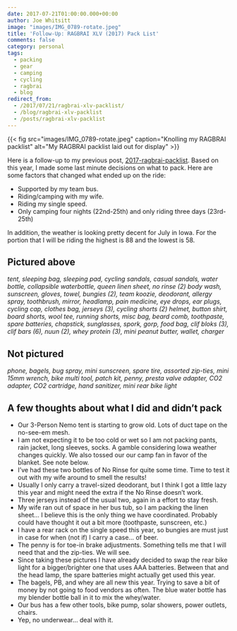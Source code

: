 ```yaml
---
date: 2017-07-21T01:00:00.000+00:00
author: Joe Whitsitt
image: "images/IMG_0789-rotate.jpeg"
title: 'Follow-Up: RAGBRAI XLV (2017) Pack List'
comments: false
category: personal
tags:
  - packing
  - gear
  - camping
  - cycling
  - ragbrai
  - blog
redirect_from:
  - /2017/07/21/ragbrai-xlv-packlist/
  - /blog/ragbrai-xlv-packlist
  - /posts/ragbrai-xlv-packlist
---
```


{{< fig src="images/IMG_0789-rotate.jpeg" caption="Knolling my RAGBRAI packlist" alt="My RAGBRAI packlist laid out for display" >}}

Here is a follow-up to my previous post, [2017-ragbrai-packlist](2017-ragbrai-packlist.md). Based on this year, I made some last minute decisions on what to pack. Here are some factors that changed what ended up on the ride:

* Supported by my team bus.
* Riding/camping with my wife.
* Riding my single speed.
* Only camping four nights (22nd-25th) and only riding three days (23rd-25th)

In addition, the weather is looking pretty decent for July in Iowa. For the portion that I will be riding the highest is 88 and the lowest is 58.

## Pictured above

_tent, sleeping bag, sleeping pad, cycling sandals, casual sandals, water bottle, collapsible waterbottle, queen linen sheet, no rinse (2) body wash, sunscreen, gloves, towel, bungies (2), team koozie, deodorant, allergy spray, toothbrush, mirror, headlamp, pain medicine, eye drops, ear plugs, cycling cap, clothes bag, jerseys (3), cycling shorts (2) helmet, button shirt, board shorts, wool tee, running shorts, misc bag, beard comb, toothpaste, spare batteries, chapstick, sunglasses, spork, gorp, food bag, clif bloks (3), clif bars (6), nuun (2), whey protein (3), mini peanut butter, wallet, charger_

## Not pictured

_phone, bagels, bug spray, mini sunscreen, spare tire, assorted zip-ties, mini 15mm wrench, bike multi tool, patch kit, penny, presta valve adapter, CO2 adapter, CO2 cartridge, hand sanitizer, mini rear bike light_

## A few thoughts about what I did and didn’t pack

* Our 3-Person Nemo tent is starting to grow old. Lots of duct tape on the no-see-em mesh.
* I am not expecting it to be too cold or wet so I am not packing pants, rain jacket, long sleeves, socks. A gamble considering Iowa weather changes quickly. We also tossed our our camp fan in favor of the blanket. See note below.
* I’ve had these two bottles of No Rinse for quite some time. Time to test it out with my wife around to smell the results!
* Usually I only carry a travel-sized deodorant, but I think I got a little lazy this year and might need the extra if the No Rinse doesn’t work.
* Three jerseys instead of the usual two, again in a effort to stay fresh.
* My wife ran out of space in her bus tub, so I am packing the linen sheet… I believe this is the only thing we have coordinated. Probably could have thought it out a bit more (toothpaste, sunscreen, etc.)
* I have a rear rack on the single speed this year, so bungies are must just in case for when (not if) I carry a case… of beer.
* The penny is for toe-in brake adjustments. Something tells me that I will need that and the zip-ties. We will see.
* Since taking these pictures I have already decided to swap the rear bike light for a bigger/brighter one that uses AAA batteries. Between that and the head lamp, the spare batteries might actually get used this year.
* The bagels, PB, and whey are all new this year. Trying to save a bit of money by not going to food vendors as often. The blue water bottle has my blender bottle ball in it to mix the whey/water.
* Our bus has a few other tools, bike pump, solar showers, power outlets, chairs.
* Yep, no underwear… deal with it.
